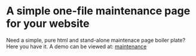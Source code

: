 # A simple one-file maintenance page for your website

Need a simple, pure html and stand-alone maintenace page boiler plate? Here you have it. A demo can be viewed at: [maintenance](https://maintenance.vuewer.com)

